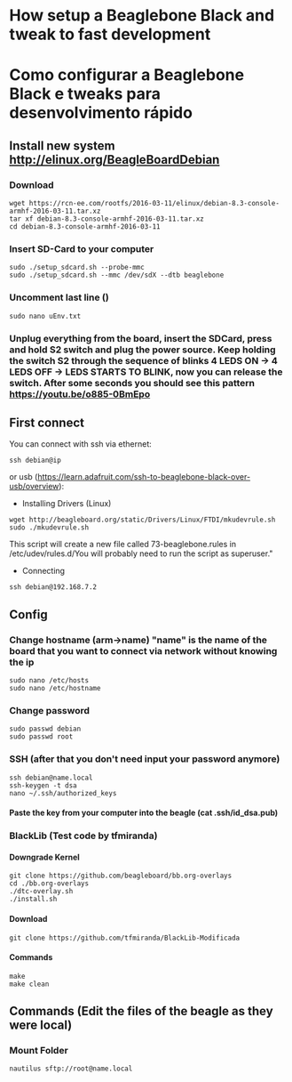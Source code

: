 # How setup a Beaglebone Black and tweak to fast development
# Como configurar a Beaglebone Black e tweaks para desenvolvimento rápido

## Install new system http://elinux.org/BeagleBoardDebian
### Download
```
wget https://rcn-ee.com/rootfs/2016-03-11/elinux/debian-8.3-console-armhf-2016-03-11.tar.xz
tar xf debian-8.3-console-armhf-2016-03-11.tar.xz
cd debian-8.3-console-armhf-2016-03-11
```
### Insert SD-Card to your computer
```
sudo ./setup_sdcard.sh --probe-mmc
sudo ./setup_sdcard.sh --mmc /dev/sdX --dtb beaglebone
```
### Uncomment last line ()
```
sudo nano uEnv.txt
```
### Unplug everything from the board, insert the SDCard, press and hold S2 switch and plug the power source. Keep holding the switch S2 through the sequence of blinks 4 LEDS ON -> 4 LEDS OFF -> LEDS STARTS TO BLINK, now you can release the switch. After some seconds you should see this pattern https://youtu.be/o885-0BmEpo

## First connect
You can connect with ssh via ethernet:
```
ssh debian@ip
```

or usb (https://learn.adafruit.com/ssh-to-beaglebone-black-over-usb/overview):
* Installing Drivers (Linux)
```
wget http://beagleboard.org/static/Drivers/Linux/FTDI/mkudevrule.sh
sudo ./mkudevrule.sh
```
This script will create a new file called 73-beaglebone.rules in /etc/udev/rules.d/You will probably need to run the script as superuser."

* Connecting
```
ssh debian@192.168.7.2
```


## Config
### Change hostname (arm->name) "name" is the name of the board that you want to connect via network without knowing the ip
```
sudo nano /etc/hosts
sudo nano /etc/hostname
```
### Change password
```
sudo passwd debian
sudo passwd root
```

### SSH (after that you don't need input your password anymore)
```
ssh debian@name.local
ssh-keygen -t dsa
nano ~/.ssh/authorized_keys
```
#### Paste the key from your computer into the beagle (cat .ssh/id_dsa.pub)

### BlackLib (Test code by tfmiranda)
#### Downgrade Kernel
```
git clone https://github.com/beagleboard/bb.org-overlays
cd ./bb.org-overlays
./dtc-overlay.sh
./install.sh
```
#### Download
```
git clone https://github.com/tfmiranda/BlackLib-Modificada
```
#### Commands
```
make
make clean
```
## Commands (Edit the files of the beagle as they were local)
### Mount Folder
```
nautilus sftp://root@name.local
```
